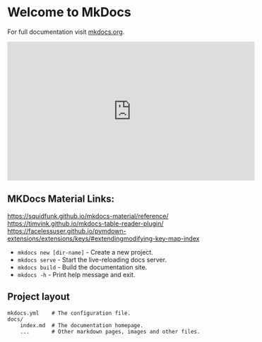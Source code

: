 # Welcome to MkDocs

For full documentation visit [mkdocs.org](https://www.youtube.com/watch?v=NY7DHvo1XVM&ab_channel=KenHarris).

<iframe width="560" height="315" src="https://www.youtube.com/watch?v=NY7DHvo1XVM&ab_channel=KenHarris" frameborder="0" allow="accelerometer; autoplay; encrypted-media; gyroscope; picture-in-picture" allowfullscreen></iframe>


## MKDocs Material Links:

https://squidfunk.github.io/mkdocs-material/reference/
https://timvink.github.io/mkdocs-table-reader-plugin/
https://facelessuser.github.io/pymdown-extensions/extensions/keys/#extendingmodifying-key-map-index

* `mkdocs new [dir-name]` - Create a new project.
* `mkdocs serve` - Start the live-reloading docs server.
* `mkdocs build` - Build the documentation site.
* `mkdocs -h` - Print help message and exit.

## Project layout

    mkdocs.yml    # The configuration file.
    docs/
        index.md  # The documentation homepage.
        ...       # Other markdown pages, images and other files.
